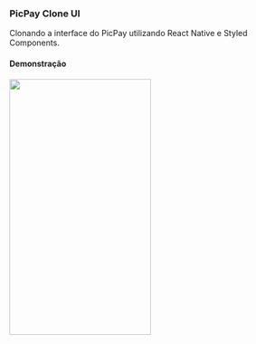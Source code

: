 ### PicPay Clone UI

Clonando a interface do PicPay utilizando React Native e Styled Components.

#### Demonstração

<kbd>
<img src="https://github.com/viniciusmendite/PrintScreen/blob/master/picpay-clone/picpay-clone.gif" width="250" height="452" /> 
</kbd>
